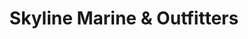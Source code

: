 ---
title: "Skyline Marine & Outfitters"
url: /moravian-falls/skyline-marine-und-outfitters/
shop: Boot
---